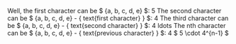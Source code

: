 Well, the first character can be $ {a, b, c, d, e} $: 5 
The second character can be $ {a, b, c, d, e} - { text{first character} } $: 4 
The third character can be $ {a, b, c, d, e} - { text{second character} } $: 4 
ldots 
The nth character can be $ {a, b, c, d, e} - { text{previous character} } $: 4 
$ 5 \cdot 4^{n-1} $
